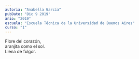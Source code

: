 ```yaml
---
autoria: "Anabella García"
pubDate: "Dic 9 2019"
anio: "2019"
escuela: "Escuela Técnica de la Universidad de Buenos Aires"
curso: "1"
---
```

Flore del corazón,\
aranjita como el sol.\
Llena de fulgor.
